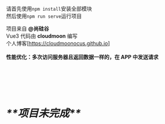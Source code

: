 请首先使用`npm install`安装全部模块<br>
然后使用`npm run serve`运行项目

项目来自 **@尚硅谷** <br>
Vue3 代码由 **cloudmoon** 编写<br>
个人博客[https://cloudmoonocus.github.io]
<br>
<br>
**性能优化：多次访问服务器且返回数据一样的，在 APP 中发送请求**

<br>
<br>
<br>
<br>

# _\***\*项目未完成\*\***_
